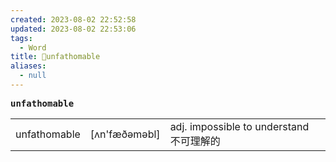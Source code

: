 ```yaml
---
created: 2023-08-02 22:52:58
updated: 2023-08-02 22:53:06
tags:
  - Word
title: 📖unfathomable
aliases:
  - null
---
```


<pre><strong>unfathomable</strong></pre>
|   |   |   |
|---|---|---|
|unfathomable|[ʌn'fæðəməbl]|adj. impossible to understand 不可理解的|